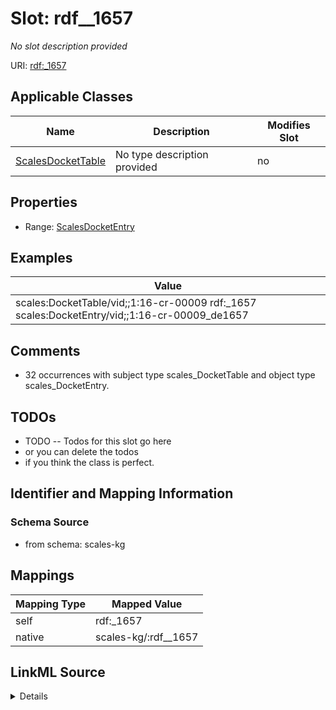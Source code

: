 

# Slot: rdf__1657


_No slot description provided_





URI: [rdf:_1657](http://www.w3.org/1999/02/22-rdf-syntax-ns#_1657)



<!-- no inheritance hierarchy -->





## Applicable Classes

| Name | Description | Modifies Slot |
| --- | --- | --- |
| [ScalesDocketTable](../classes/ScalesDocketTable.md) | No type description provided |  no  |







## Properties

* Range: [ScalesDocketEntry](../classes/ScalesDocketEntry.md)






## Examples

| Value |
| --- |
| scales:DocketTable/vid;;1:16-cr-00009 rdf:_1657 scales:DocketEntry/vid;;1:16-cr-00009_de1657 |

## Comments

* 32 occurrences with subject type scales_DocketTable and object type scales_DocketEntry.

## TODOs

* TODO -- Todos for this slot go here
* or you can delete the todos
* if you think the class is perfect.

## Identifier and Mapping Information







### Schema Source


* from schema: scales-kg




## Mappings

| Mapping Type | Mapped Value |
| ---  | ---  |
| self | rdf:_1657 |
| native | scales-kg/:rdf__1657 |




## LinkML Source

<details>
```yaml
name: rdf__1657
description: No slot description provided
todos:
- TODO -- Todos for this slot go here
- or you can delete the todos
- if you think the class is perfect.
comments:
- 32 occurrences with subject type scales_DocketTable and object type scales_DocketEntry.
examples:
- value: scales:DocketTable/vid;;1:16-cr-00009 rdf:_1657 scales:DocketEntry/vid;;1:16-cr-00009_de1657
from_schema: scales-kg
rank: 1000
slot_uri: rdf:_1657
alias: rdf__1657
domain_of:
- scales_DocketTable
range: scales_DocketEntry

```
</details>
